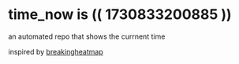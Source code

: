 # time_now is (( 1730833200885 ))

an automated repo that shows the currnent time

inspired by [breakingheatmap](https://github.com/breakingheatmap/breakingheatmap)